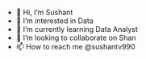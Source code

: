 - 👋 Hi, I’m Sushant
- 👀 I’m interested in Data
- 🌱 I’m currently learning Data Analyst
- 💞️ I’m looking to collaborate on Shan
- 📫 How to reach me @sushantv990


